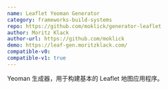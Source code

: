 ```yaml
---
name: Leaflet Yeoman Generator
category: frameworks-build-systems
repo: https://github.com/moklick/generator-leaflet
author: Moritz Klack
author-url: https://github.com/moklick
demo: https://leaf-gen.moritzklack.com/
compatible-v0:
compatible-v1: true
---
```


Yeoman 生成器，用于构建基本的 Leaflet 地图应用程序。
